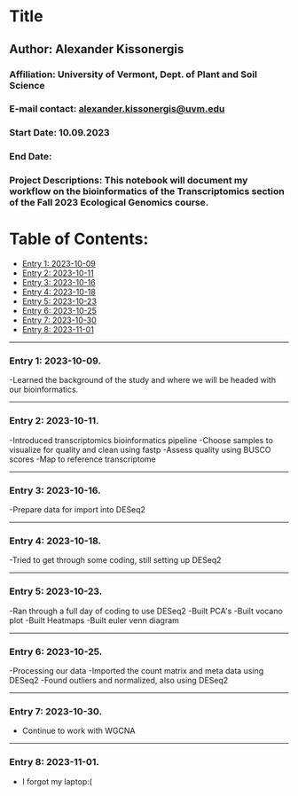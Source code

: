 # Title  

## Author: Alexander Kissonergis
### Affiliation: University of Vermont, Dept. of Plant and Soil Science
### E-mail contact: alexander.kissonergis@uvm.edu


### Start Date: 10.09.2023
### End Date: 
### Project Descriptions:   This notebook will document my workflow on the bioinformatics of the Transcriptomics section of the Fall 2023 Ecological Genomics course.





# Table of Contents:   
* [Entry 1: 2023-10-09](#id-section1)
* [Entry 2: 2023-10-11](#id-section2)
* [Entry 3: 2023-10-16](#id-section3)
* [Entry 4: 2023-10-18](#id-section4)
* [Entry 5: 2023-10-23](#id-section5)
* [Entry 6: 2023-10-25](#id-section6)
* [Entry 7: 2023-10-30](#id-section7)
* [Entry 8: 2023-11-01](#id-section8)




------    
<div id='id-section1'/>   


### Entry 1: 2023-10-09.   

-Learned the background of the study and where we will be headed with our bioinformatics. 

------    
<div id='id-section2'/>   

### Entry 2: 2023-10-11.  

-Introduced transcriptomics bioinformatics pipeline
-Choose samples to visualize for quality and clean using fastp
-Assess quality using BUSCO scores
-Map to reference transcriptome

------    
<div id='id-section3'/>   


### Entry 3: 2023-10-16.

-Prepare data for import into DESeq2

------    
<div id='id-section4'/>  

### Entry 4: 2023-10-18.

-Tried to get through some coding, still setting up DESeq2

------    
<div id='id-section5'/>  

### Entry 5: 2023-10-23.

-Ran through a full day of coding to use DESeq2 
-Built PCA's
-Built vocano plot
-Built Heatmaps
-Built euler venn diagram

------    
<div id='id-section6'/>  

### Entry 6: 2023-10-25.

-Processing our data
-Imported the count matrix and meta data using DESeq2
-Found outliers and normalized, also using DESeq2

------    
<div id='id-section7'/>  

### Entry 7: 2023-10-30.

- Continue to work with WGCNA

------    
<div id='id-section8'/>  

### Entry 8: 2023-11-01.

- I forgot my laptop:(




